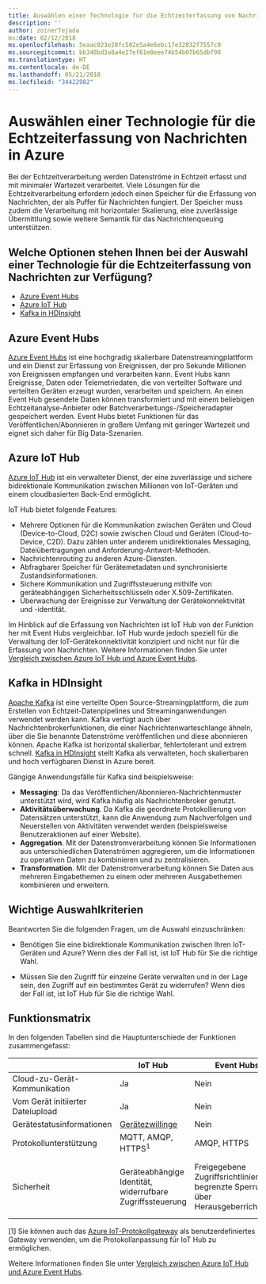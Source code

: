 ```yaml
---
title: Auswählen einer Technologie für die Echtzeiterfassung von Nachrichten
description: ''
author: zoinerTejada
ms:date: 02/12/2018
ms.openlocfilehash: 5eaac023e28fc502e5a4e6ebc17e32832f7557c0
ms.sourcegitcommit: bb348bd3a8a4e27ef61e8eee74b54b07b65dbf98
ms.translationtype: HT
ms.contentlocale: de-DE
ms.lasthandoff: 05/21/2018
ms.locfileid: "34422982"
---
```

# <a name="choosing-a-real-time-message-ingestion-technology-in-azure"></a>Auswählen einer Technologie für die Echtzeiterfassung von Nachrichten in Azure

Bei der Echtzeitverarbeitung werden Datenströme in Echtzeit erfasst und mit minimaler Wartezeit verarbeitet. Viele Lösungen für die Echtzeitverarbeitung erfordern jedoch einen Speicher für die Erfassung von Nachrichten, der als Puffer für Nachrichten fungiert. Der Speicher muss zudem die Verarbeitung mit horizontaler Skalierung, eine zuverlässige Übermittlung sowie weitere Semantik für das Nachrichtenqueuing unterstützen. 

## <a name="what-are-your-options-for-real-time-message-ingestion"></a>Welche Optionen stehen Ihnen bei der Auswahl einer Technologie für die Echtzeiterfassung von Nachrichten zur Verfügung?

- [Azure Event Hubs](/azure/event-hubs/)
- [Azure IoT Hub](/azure/iot-hub/)
- [Kafka in HDInsight](/azure/hdinsight/kafka/apache-kafka-get-started)

## <a name="azure-event-hubs"></a>Azure Event Hubs

[Azure Event Hubs](/azure/event-hubs/) ist eine hochgradig skalierbare Datenstreamingplattform und ein Dienst zur Erfassung von Ereignissen, der pro Sekunde Millionen von Ereignissen empfangen und verarbeiten kann. Event Hubs kann Ereignisse, Daten oder Telemetriedaten, die von verteilter Software und verteilten Geräten erzeugt wurden, verarbeiten und speichern. An einen Event Hub gesendete Daten können transformiert und mit einem beliebigen Echtzeitanalyse-Anbieter oder Batchverarbeitungs-/Speicheradapter gespeichert werden. Event Hubs bietet Funktionen für das Veröffentlichen/Abonnieren in großem Umfang mit geringer Wartezeit und eignet sich daher für Big Data-Szenarien.

## <a name="azure-iot-hub"></a>Azure IoT Hub

[Azure IoT Hub](/azure/iot-hub/) ist ein verwalteter Dienst, der eine zuverlässige und sichere bidirektionale Kommunikation zwischen Millionen von IoT-Geräten und einem cloudbasierten Back-End ermöglicht.

IoT Hub bietet folgende Features:

* Mehrere Optionen für die Kommunikation zwischen Geräten und Cloud (Device-to-Cloud, D2C) sowie zwischen Cloud und Geräten (Cloud-to-Device, C2D). Dazu zählen unter anderem unidirektionales Messaging, Dateiübertragungen und Anforderung-Antwort-Methoden.
* Nachrichtenrouting zu anderen Azure-Diensten.
* Abfragbarer Speicher für Gerätemetadaten und synchronisierte Zustandsinformationen.
* Sichere Kommunikation und Zugriffssteuerung mithilfe von geräteabhängigen Sicherheitsschlüsseln oder X.509-Zertifikaten.
* Überwachung der Ereignisse zur Verwaltung der Gerätekonnektivität und -identität.

Im Hinblick auf die Erfassung von Nachrichten ist IoT Hub von der Funktion her mit Event Hubs vergleichbar. IoT Hub wurde jedoch speziell für die Verwaltung der IoT-Gerätekonnektivität konzipiert und nicht nur für die Erfassung von Nachrichten. Weitere Informationen finden Sie unter [Vergleich zwischen Azure IoT Hub und Azure Event Hubs](/azure/iot-hub/iot-hub-compare-event-hubs). 

## <a name="kafka-on-hdinsight"></a>Kafka in HDInsight

[Apache Kafka](https://kafka.apache.org/) ist eine verteilte Open Source-Streamingplattform, die zum Erstellen von Echtzeit-Datenpipelines und Streaminganwendungen verwendet werden kann. Kafka verfügt auch über Nachrichtenbrokerfunktionen, die einer Nachrichtenwarteschlange ähneln, über die Sie benannte Datenströme veröffentlichen und diese abonnieren können. Apache Kafka ist horizontal skalierbar, fehlertolerant und extrem schnell. [Kafka in HDInsight](/azure/hdinsight/kafka/apache-kafka-get-started) stellt Kafka als verwalteten, hoch skalierbaren und hoch verfügbaren Dienst in Azure bereit. 

Gängige Anwendungsfälle für Kafka sind beispielsweise:

* **Messaging**: Da das Veröffentlichen/Abonnieren-Nachrichtenmuster unterstützt wird, wird Kafka häufig als Nachrichtenbroker genutzt.
* **Aktivitätsüberwachung**. Da Kafka die geordnete Protokollierung von Datensätzen unterstützt, kann die Anwendung zum Nachverfolgen und Neuerstellen von Aktivitäten verwendet werden (beispielsweise Benutzeraktionen auf einer Website).
* **Aggregation**. Mit der Datenstromverarbeitung können Sie Informationen aus unterschiedlichen Datenströmen aggregieren, um die Informationen zu operativen Daten zu kombinieren und zu zentralisieren.
* **Transformation**. Mit der Datenstromverarbeitung können Sie Daten aus mehreren Eingabethemen zu einem oder mehreren Ausgabethemen kombinieren und erweitern.

## <a name="key-selection-criteria"></a>Wichtige Auswahlkriterien

Beantworten Sie die folgenden Fragen, um die Auswahl einzuschränken:

- Benötigen Sie eine bidirektionale Kommunikation zwischen Ihren IoT-Geräten und Azure? Wenn dies der Fall ist, ist IoT Hub für Sie die richtige Wahl.

- Müssen Sie den Zugriff für einzelne Geräte verwalten und in der Lage sein, den Zugriff auf ein bestimmtes Gerät zu widerrufen? Wenn dies der Fall ist, ist IoT Hub für Sie die richtige Wahl.

## <a name="capability-matrix"></a>Funktionsmatrix

In den folgenden Tabellen sind die Hauptunterschiede der Funktionen zusammengefasst: 

| | IoT Hub | Event Hubs | Kafka in HDInsight |
| --- | --- | --- | --- |
| Cloud-zu-Gerät-Kommunikation | Ja | Nein  | Nein  |
| Vom Gerät initiierter Dateiupload | Ja | Nein  | Nein  |
| Gerätestatusinformationen | [Gerätezwillinge](/azure/iot-hub/iot-hub-devguide-device-twins) | Nein  | Nein  |
| Protokollunterstützung | MQTT, AMQP, HTTPS<sup>1</sup> | AMQP, HTTPS | [Kafka-Protokoll](https://cwiki.apache.org/confluence/display/KAFKA/A+Guide+To+The+Kafka+Protocol) |
| Sicherheit | Geräteabhängige Identität, widerrufbare Zugriffssteuerung | Freigegebene Zugriffsrichtlinien, begrenzte Sperrung über Herausgeberrichtlinien | Authentifizierung mit SASL, austauschbare Autorisierung, Unterstützung der Integration in externe Authentifizierungsdienste |

[1] Sie können auch das [Azure IoT-Protokollgateway](/azure/iot-hub/iot-hub-protocol-gateway) als benutzerdefiniertes Gateway verwenden, um die Protokollanpassung für IoT Hub zu ermöglichen.

Weitere Informationen finden Sie unter [Vergleich zwischen Azure IoT Hub und Azure Event Hubs](/azure/iot-hub/iot-hub-compare-event-hubs).
